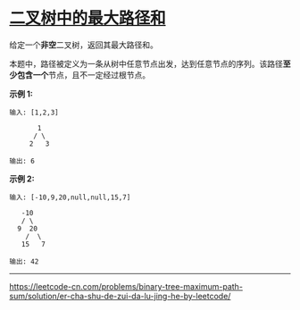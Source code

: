 # [二叉树中的最大路径和](https://leetcode-cn.com/problems/binary-tree-maximum-path-sum/)

给定一个**非空**二叉树，返回其最大路径和。

本题中，路径被定义为一条从树中任意节点出发，达到任意节点的序列。该路径**至少包含一个**节点，且不一定经过根节点。

 **示例 1:** 

```
输入: [1,2,3]

       1
      / \
     2   3

输出: 6
```

 **示例 2:** 

```
输入: [-10,9,20,null,null,15,7]

   -10
   / \
  9  20
    /  \
   15   7

输出: 42
```

---

 https://leetcode-cn.com/problems/binary-tree-maximum-path-sum/solution/er-cha-shu-de-zui-da-lu-jing-he-by-leetcode/ 